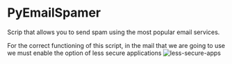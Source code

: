 # PyEmailSpamer
Scrip that allows you to send spam using the most popular email services.


For the correct functioning of this script, in the mail that we are going to use we must enable the option of less secure applications
![less-secure-apps](https://user-images.githubusercontent.com/88521894/146591503-f9e7b3e9-5243-48d4-9047-6f2a02de3766.png)
